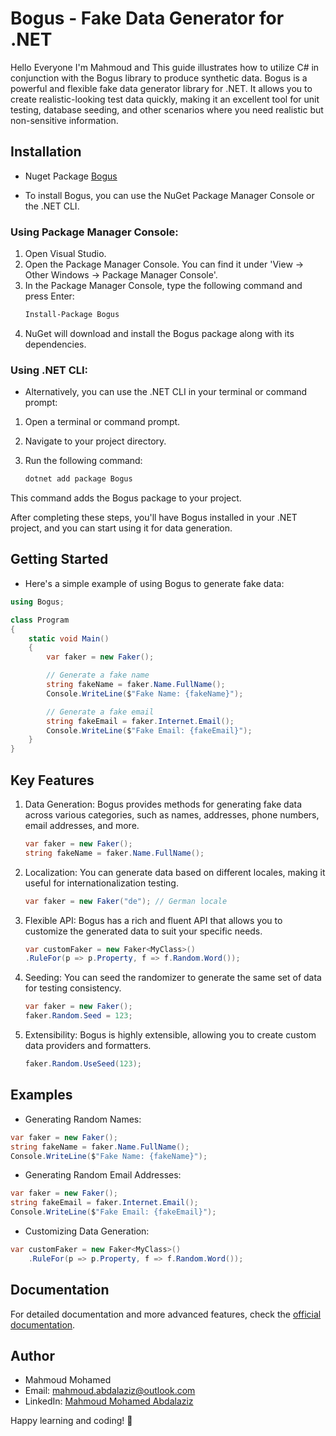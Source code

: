
# Bogus - Fake Data Generator for .NET

Hello Everyone I'm Mahmoud and This guide illustrates how to utilize C# in conjunction with the Bogus library to produce synthetic data.
Bogus is a powerful and flexible fake data generator library for .NET. It allows you to create realistic-looking test data quickly, making it an excellent tool for unit testing, database seeding, and other scenarios where you need realistic but non-sensitive information.

## Installation
- Nuget Package [Bogus](https://www.nuget.org/packages/Bogus/)
  
- To install Bogus, you can use the NuGet Package Manager Console or the .NET CLI.

### Using Package Manager Console:
1. Open Visual Studio.
2. Open the Package Manager Console. You can find it under 'View -> Other Windows -> Package Manager Console'.
3. In the Package Manager Console, type the following command and press Enter:
    ```bash
    Install-Package Bogus
    ```
4. NuGet will download and install the Bogus package along with its dependencies.

### Using .NET CLI:
- Alternatively, you can use the .NET CLI in your terminal or command prompt:

1. Open a terminal or command prompt.

2. Navigate to your project directory.

3. Run the following command:
    ```bash
    dotnet add package Bogus
    ```
This command adds the Bogus package to your project.

After completing these steps, you'll have Bogus installed in your .NET project, and you can start using it for data generation.

## Getting Started
- Here's a simple example of using Bogus to generate fake data:

```csharp
using Bogus;

class Program
{
    static void Main()
    {
        var faker = new Faker();

        // Generate a fake name
        string fakeName = faker.Name.FullName();
        Console.WriteLine($"Fake Name: {fakeName}");

        // Generate a fake email
        string fakeEmail = faker.Internet.Email();
        Console.WriteLine($"Fake Email: {fakeEmail}");
    }
}
```

## Key Features
1. Data Generation:
    Bogus provides methods for generating fake data across various categories, such as names, addresses, phone numbers, email addresses, and more.

    ```csharp
    var faker = new Faker();
    string fakeName = faker.Name.FullName();
    ```

2. Localization:
    You can generate data based on different locales, making it useful for internationalization testing.
    ```csharp
    var faker = new Faker("de"); // German locale
    ```

3. Flexible API:
    Bogus has a rich and fluent API that allows you to customize the generated data to suit your specific needs.
    ```csharp
    var customFaker = new Faker<MyClass>()
    .RuleFor(p => p.Property, f => f.Random.Word());
    ```

4. Seeding:
    You can seed the randomizer to generate the same set of data for testing consistency.
    ```csharp
    var faker = new Faker();
    faker.Random.Seed = 123;
    ```

5. Extensibility:
    Bogus is highly extensible, allowing you to create custom data providers and formatters.
    ```csharp
    faker.Random.UseSeed(123);
    ```

## Examples

- Generating Random Names:
```csharp
var faker = new Faker();
string fakeName = faker.Name.FullName();
Console.WriteLine($"Fake Name: {fakeName}");
```

- Generating Random Email Addresses:
```csharp
var faker = new Faker();
string fakeEmail = faker.Internet.Email();
Console.WriteLine($"Fake Email: {fakeEmail}");
```
- Customizing Data Generation:
```csharp
var customFaker = new Faker<MyClass>()
    .RuleFor(p => p.Property, f => f.Random.Word());
```

## Documentation
For detailed documentation and more advanced features, check the [official documentation](https://github.com/bchavez/Bogus).

## Author

- Mahmoud Mohamed
- Email: mahmoud.abdalaziz@outlook.com
- LinkedIn: [Mahmoud Mohamed Abdalaziz](https://www.linkedin.com/in/mahmoud-mohamed-abd/)

Happy learning and coding! 🚀
